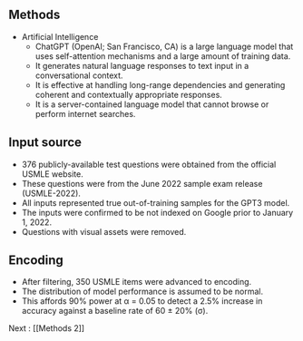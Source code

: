 ## Methods

- Artificial Intelligence
  - ChatGPT (OpenAI; San Francisco, CA) is a large language model that uses self-attention mechanisms and a large amount of training data.
  - It generates natural language responses to text input in a conversational context.
  - It is effective at handling long-range dependencies and generating coherent and contextually appropriate responses.
  - It is a server-contained language model that cannot browse or perform internet searches.

## Input source

- 376 publicly-available test questions were obtained from the official USMLE website.
- These questions were from the June 2022 sample exam release (USMLE-2022).
- All inputs represented true out-of-training samples for the GPT3 model.
- The inputs were confirmed to be not indexed on Google prior to January 1, 2022.
- Questions with visual assets were removed.

## Encoding

- After filtering, 350 USMLE items were advanced to encoding.
- The distribution of model performance is assumed to be normal.
- This affords 90% power at α = 0.05 to detect a 2.5% increase in accuracy against a baseline rate of 60 ± 20% (σ).

Next : [[Methods 2]]